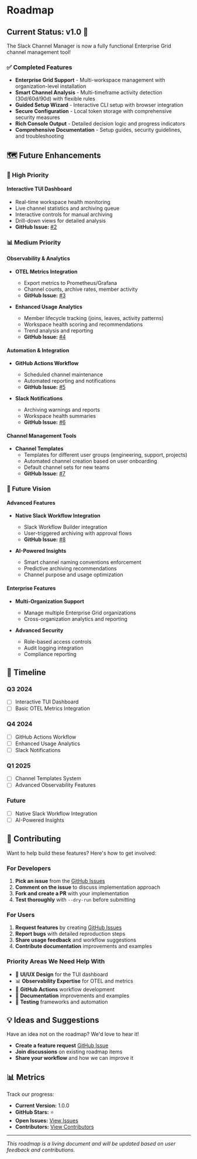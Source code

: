 # Roadmap

## Current Status: v1.0 🎉

The Slack Channel Manager is now a fully functional Enterprise Grid channel management tool! 

### ✅ Completed Features

- **Enterprise Grid Support** - Multi-workspace management with organization-level installation
- **Smart Channel Analysis** - Multi-timeframe activity detection (30d/60d/90d) with flexible rules  
- **Guided Setup Wizard** - Interactive CLI setup with browser integration
- **Secure Configuration** - Local token storage with comprehensive security measures
- **Rich Console Output** - Detailed decision logic and progress indicators
- **Comprehensive Documentation** - Setup guides, security guidelines, and troubleshooting

## 🗺️ Future Enhancements

### 🚀 High Priority

#### Interactive TUI Dashboard
- Real-time workspace health monitoring
- Live channel statistics and archiving queue
- Interactive controls for manual archiving
- Drill-down views for detailed analysis
- **GitHub Issue:** [#2](https://github.com/regardt-meyer/slack-channel-manager/issues/2)

### 📊 Medium Priority

#### Observability & Analytics
- **OTEL Metrics Integration**
  - Export metrics to Prometheus/Grafana
  - Channel counts, archive rates, member activity
  - **GitHub Issue:** [#3](https://github.com/regardt-meyer/slack-channel-manager/issues/3)

- **Enhanced Usage Analytics**
  - Member lifecycle tracking (joins, leaves, activity patterns)
  - Workspace health scoring and recommendations
  - Trend analysis and reporting
  - **GitHub Issue:** [#4](https://github.com/regardt-meyer/slack-channel-manager/issues/4)

#### Automation & Integration
- **GitHub Actions Workflow**
  - Scheduled channel maintenance
  - Automated reporting and notifications
  - **GitHub Issue:** [#5](https://github.com/regardt-meyer/slack-channel-manager/issues/5)

- **Slack Notifications**
  - Archiving warnings and reports
  - Workspace health summaries
  - **GitHub Issue:** [#6](https://github.com/regardt-meyer/slack-channel-manager/issues/6)

#### Channel Management Tools
- **Channel Templates**
  - Templates for different user groups (engineering, support, projects)
  - Automated channel creation based on user onboarding
  - Default channel sets for new teams
  - **GitHub Issue:** [#7](https://github.com/regardt-meyer/slack-channel-manager/issues/7)

### 🔮 Future Vision

#### Advanced Features
- **Native Slack Workflow Integration**
  - Slack Workflow Builder integration
  - User-triggered archiving with approval flows
  - **GitHub Issue:** [#8](https://github.com/regardt-meyer/slack-channel-manager/issues/8)

- **AI-Powered Insights**
  - Smart channel naming conventions enforcement
  - Predictive archiving recommendations
  - Channel purpose and usage optimization

#### Enterprise Features
- **Multi-Organization Support**
  - Manage multiple Enterprise Grid organizations
  - Cross-organization analytics and reporting

- **Advanced Security**
  - Role-based access controls
  - Audit logging integration
  - Compliance reporting

## 📅 Timeline

### Q3 2024
- [ ] Interactive TUI Dashboard
- [ ] Basic OTEL Metrics Integration

### Q4 2024
- [ ] GitHub Actions Workflow
- [ ] Enhanced Usage Analytics
- [ ] Slack Notifications

### Q1 2025
- [ ] Channel Templates System
- [ ] Advanced Observability Features

### Future
- [ ] Native Slack Workflow Integration
- [ ] AI-Powered Insights

## 🤝 Contributing

Want to help build these features? Here's how to get involved:

### For Developers
1. **Pick an issue** from the [GitHub Issues](https://github.com/regardt-meyer/slack-channel-manager/issues)
2. **Comment on the issue** to discuss implementation approach
3. **Fork and create a PR** with your implementation
4. **Test thoroughly** with `--dry-run` before submitting

### For Users
1. **Request features** by creating [GitHub Issues](https://github.com/regardt-meyer/slack-channel-manager/issues)
2. **Report bugs** with detailed reproduction steps
3. **Share usage feedback** and workflow suggestions
4. **Contribute documentation** improvements and examples

### Priority Areas We Need Help With
- 🎨 **UI/UX Design** for the TUI dashboard
- 📊 **Observability Expertise** for OTEL and metrics
- 🔧 **GitHub Actions** workflow development
- 📝 **Documentation** improvements and examples
- 🧪 **Testing** frameworks and automation

## 💡 Ideas and Suggestions

Have an idea not on the roadmap? We'd love to hear it!

- **Create a feature request** [GitHub Issue](https://github.com/regardt-meyer/slack-channel-manager/issues)
- **Join discussions** on existing roadmap items
- **Share your workflow** and how we can improve it

## 📊 Metrics

Track our progress:
- **Current Version:** 1.0.0
- **GitHub Stars:** ⭐ 
- **Open Issues:** [View Issues](https://github.com/regardt-meyer/slack-channel-manager/issues)
- **Contributors:** [View Contributors](https://github.com/regardt-meyer/slack-channel-manager/graphs/contributors)

---

*This roadmap is a living document and will be updated based on user feedback and contributions.*